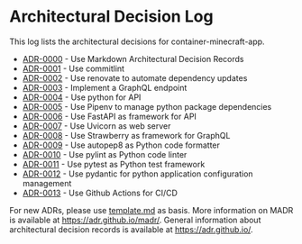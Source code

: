 # Architectural Decision Log

This log lists the architectural decisions for container-minecraft-app.

<!-- adrlog -- Regenerate the content by using "adr-log -i". You can install it via "npm install -g adr-log" -->

* [ADR-0000](0000-use-markdown-architectural-decision-records.md) - Use Markdown Architectural Decision Records
* [ADR-0001](0001-use-commitlint.md) - Use commitlint
* [ADR-0002](0002-use-renovate-to-automate-dependency-updates.md) - Use renovate to automate dependency updates
* [ADR-0003](0003-implement-a-graphql-endpoint.md) - Implement a GraphQL endpoint
* [ADR-0004](0004-use-python-for-api.md) - Use python for API
* [ADR-0005](0005-use-pipenv-to-manage-python-package-dependencies.md) - Use Pipenv to manage python package dependencies
* [ADR-0006](0006-use-fastapi-as-framework-for-api.md) - Use FastAPI as framework for API
* [ADR-0007](0007-use-uvicorn-as-web-server.md) - Use Uvicorn as web server
* [ADR-0008](0008-use-strawberry-as-framework-for-graphql.md) - Use Strawberry as framework for GraphQL
* [ADR-0009](0009-use-autopep8-as-python-code-formatter.md) - Use autopep8 as Python code formatter
* [ADR-0010](0010-use-pylint-as-python-code-linter.md) - Use pylint as Python code linter
* [ADR-0011](0011-use-pytest-as-python-test-framework.md) - Use pytest as Python test framework
* [ADR-0012](0012-use-pydantic-for-python-application-configuration-management.md) - Use pydantic for python application configuration management
* [ADR-0013](0013-use-github-actions-for-ci-cd.md) - Use Github Actions for CI/CD

<!-- adrlogstop -->

For new ADRs, please use [template.md](template.md) as basis.
More information on MADR is available at <https://adr.github.io/madr/>.
General information about architectural decision records is available at <https://adr.github.io/>.
